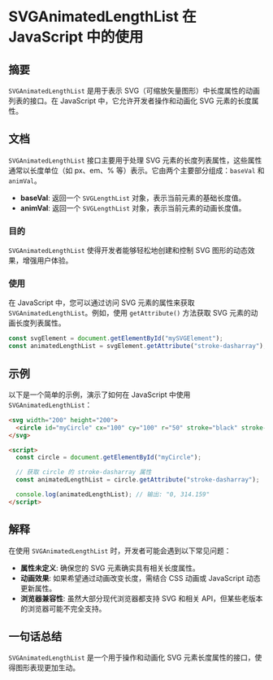 <!--
Meta Description: # SVGAnimatedLengthList 在 JavaScript 中的使用 ## 摘要 `SVGAnimatedLengthList` 是用于表示 SVG（可缩放矢量图形）中长度属性的动画列表的接口。在 JavaScript 中，它允许开发者操作和动画化 SVG 元素的长度属性。 ## 文档...
Meta Keywords: svg, svganimatedlengthlist, javascript, stroke, const
-->

# SVGAnimatedLengthList 在 JavaScript 中的使用

## 摘要
`SVGAnimatedLengthList` 是用于表示 SVG（可缩放矢量图形）中长度属性的动画列表的接口。在 JavaScript 中，它允许开发者操作和动画化 SVG 元素的长度属性。

## 文档
`SVGAnimatedLengthList` 接口主要用于处理 SVG 元素的长度列表属性，这些属性通常以长度单位（如 px、em、% 等）表示。它由两个主要部分组成：`baseVal` 和 `animVal`。

- **baseVal**: 返回一个 `SVGLengthList` 对象，表示当前元素的基础长度值。
- **animVal**: 返回一个 `SVGLengthList` 对象，表示当前元素的动画长度值。

### 目的
`SVGAnimatedLengthList` 使得开发者能够轻松地创建和控制 SVG 图形的动态效果，增强用户体验。

### 使用
在 JavaScript 中，您可以通过访问 SVG 元素的属性来获取 `SVGAnimatedLengthList`。例如，使用 `getAttribute()` 方法获取 SVG 元素的动画长度列表属性。

```javascript
const svgElement = document.getElementById("mySVGElement");
const animatedLengthList = svgElement.getAttribute("stroke-dasharray");
```

## 示例
以下是一个简单的示例，演示了如何在 JavaScript 中使用 `SVGAnimatedLengthList`：

```html
<svg width="200" height="200">
  <circle id="myCircle" cx="100" cy="100" r="50" stroke="black" stroke-width="5" fill="red" />
</svg>

<script>
  const circle = document.getElementById("myCircle");

  // 获取 circle 的 stroke-dasharray 属性
  const animatedLengthList = circle.getAttribute("stroke-dasharray");

  console.log(animatedLengthList); // 输出: "0, 314.159"
</script>
```

## 解释
在使用 `SVGAnimatedLengthList` 时，开发者可能会遇到以下常见问题：

- **属性未定义**: 确保您的 SVG 元素确实具有相关长度属性。
- **动画效果**: 如果希望通过动画改变长度，需结合 CSS 动画或 JavaScript 动态更新属性。
- **浏览器兼容性**: 虽然大部分现代浏览器都支持 SVG 和相关 API，但某些老版本的浏览器可能不完全支持。

## 一句话总结
`SVGAnimatedLengthList` 是一个用于操作和动画化 SVG 元素长度属性的接口，使得图形表现更加生动。